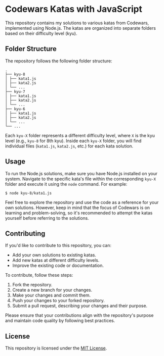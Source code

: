 # Codewars Katas with JavaScript


This repository contains my solutions to various katas from Codewars, implemented using Node.js. The katas are organized into separate folders based on their difficulty level (kyu).

## Folder Structure

The repository follows the following folder structure:
```
.
├── kyu-8
│ ├── kata1.js
│ ├── kata2.js
│ └── ...
├── kyu-7
│ ├── kata1.js
│ ├── kata2.js
│ └── ...
├── kyu-6
│ ├── kata1.js
│ ├── kata2.js
│ └── ...
└── ...

```

Each `kyu-X` folder represents a different difficulty level, where `X` is the kyu level (e.g., `kyu-8` for 8th kyu). Inside each `kyu-X` folder, you will find individual files (`kata1.js`, `kata2.js`, etc.) for each kata solution.

## Usage

To run the Node.js solutions, make sure you have Node.js installed on your system. Navigate to the specific kata's file within the corresponding `kyu-X` folder and execute it using the `node` command. For example:

```
$ node kyu-8/kata1.js
```


Feel free to explore the repository and use the code as a reference for your own solutions. However, keep in mind that the focus of Codewars is on learning and problem-solving, so it's recommended to attempt the katas yourself before referring to the solutions.

## Contributing

If you'd like to contribute to this repository, you can:

- Add your own solutions to existing katas.
- Add new katas at different difficulty levels.
- Improve the existing code or documentation.

To contribute, follow these steps:

1. Fork the repository.
2. Create a new branch for your changes.
3. Make your changes and commit them.
4. Push your changes to your forked repository.
5. Submit a pull request, describing your changes and their purpose.

Please ensure that your contributions align with the repository's purpose and maintain code quality by following best practices.

## License

This repository is licensed under the [MIT License](LICENSE).
